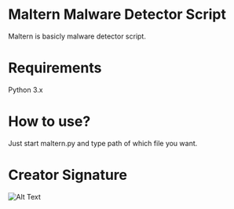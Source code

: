 # Maltern Malware Detector Script
Maltern is basicly malware detector script.

# Requirements
Python 3.x

# How to use?
Just start maltern.py and type path of which file you want.

# Creator Signature
![Alt Text](http://emiralanyalioglu.me/signature.gif)
